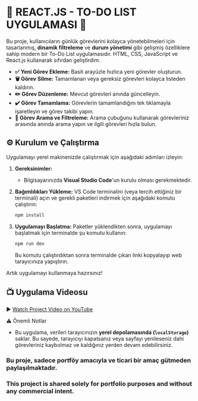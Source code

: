 # 🚀 REACT.JS - TO-DO LIST UYGULAMASI 🚀
Bu proje, kullanıcıların günlük görevlerini kolayca yönetebilmeleri için tasarlanmış, **dinamik filtreleme** ve **durum yönetimi** gibi gelişmiş özelliklere sahip modern bir To-Do List uygulamasıdır. HTML, CSS, JavaScript ve React.js kullanarak sıfırdan geliştirdim.

* **✅ Yeni Görev Ekleme:** Basit arayüzle hızlıca yeni görevler oluşturun.
* **🗑️ Görev Silme:** Tamamlanan veya gereksiz görevleri kolayca listeden kaldırın.
* **✏️ Görev Düzenleme:** Mevcut görevleri anında güncelleyin.
* **✔️ Görev Tamamlama:** Görevlerin tamamlandığını tek tıklamayla işaretleyin ve görev takibi yapın.
* **🔎 Görev Arama ve Filtreleme:** Arama çubuğunu kullanarak görevleriniz arasında anında arama yapın ve ilgili görevleri hızla bulun.

## ⚙️ Kurulum ve Çalıştırma
Uygulamayı yerel makinenizde çalıştırmak için aşağıdaki adımları izleyin:

1.  **Gereksinimler:**
    * Bilgisayarınızda **Visual Studio Code**'un kurulu olması gerekmektedir.

2.  **Bağımlılıkları Yükleme:**
    VS Code terminalini (veya tercih ettiğiniz bir terminali) açın ve gerekli paketleri indirmek için aşağıdaki komutu çalıştırın:
    ```bash
    npm install
    ```

3.  **Uygulamayı Başlatma:**
    Paketler yüklendikten sonra, uygulamayı başlatmak için terminalde şu komutu kullanın:
    ```bash
    npm run dev
    ```
    Bu komutu çalıştırdıktan sonra terminalde çıkan linki kopyalayıp web tarayıcınıza yapıştırın.

Artık uygulamayı kullanmaya hazırsınız!

## 📺 Uygulama Videosu
▶️ [Watch Project Video on YouTube](https://www.youtube.com/watch?v=hSz4T3uo2cQ)

⚠️ Önemli Notlar
* Bu uygulama, verileri tarayıcınızın **yerel depolamasında (`localStorage`)** saklar. Bu sayede, tarayıcıyı kapatsanız veya sayfayı yenileseniz dahi görevleriniz kaybolmaz ve kaldığınız yerden devam edebilirsiniz.
### Bu proje, sadece portföy amacıyla ve ticari bir amaç gütmeden paylaşılmaktadır.
### This project is shared solely for portfolio purposes and without any commercial intent.
